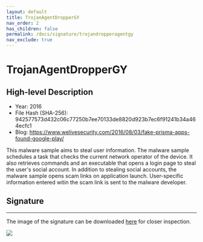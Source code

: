 ```yaml
---
layout: default
title: TrojanAgentDropperGY
nav_order: 2
has_children: false
permalink: /docs/signature/trojandropperagentgy
nav_exclude: true
---
```


# TrojanAgentDropperGY

## High-level Description

* Year: 2016
* File Hash (SHA-256): 942577573d432c06c77250b7ee70133de8820d923b7ec6f91241b34a464ecfc1
* Blog: https://www.welivesecurity.com/2016/08/03/fake-prisma-apps-found-google-play/

This malware sample aims to steal user information. The malware sample schedules a task that checks the current network operator of the device. It also retrieves commands and an executable that opens a login page to steal the user's social account. In addition to stealing social accounts, the malware sample opens scam links on application launch. User-specific information entered witin the scam link is sent to the malware developer.

## Signature
---

The image of the signature can be downloaded [here](../../img/signatures/TrojanAgentDropperGY.png) for closer inspection.

![](../../img/signatures/TrojanAgentDropperGY.png)